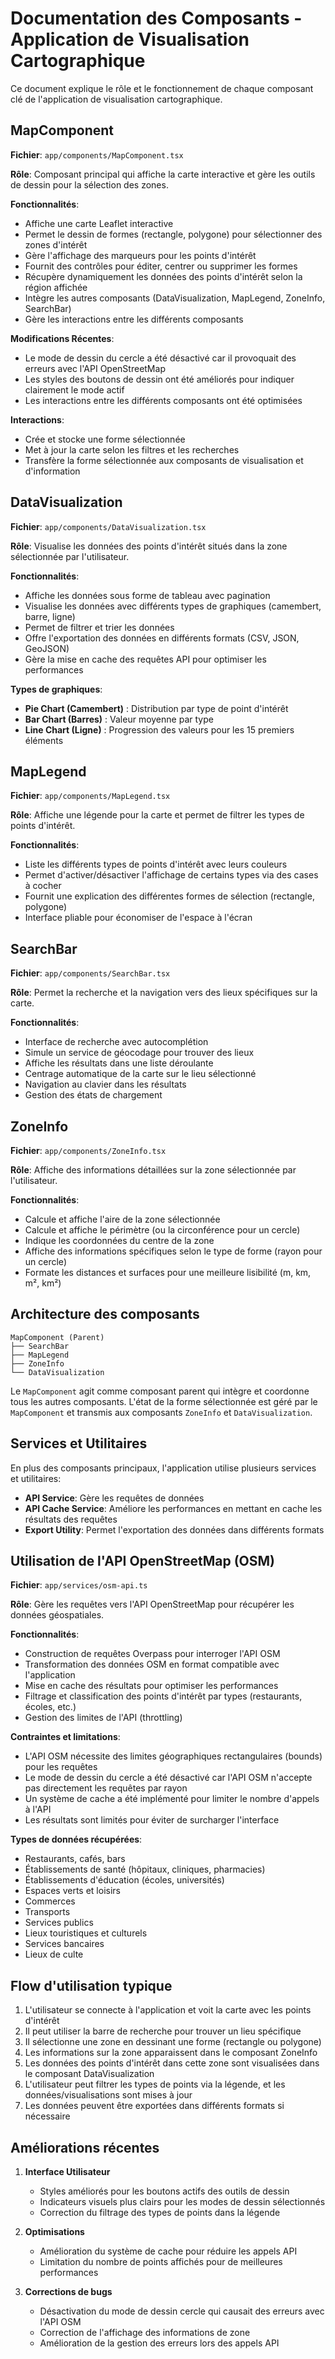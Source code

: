 # Documentation des Composants - Application de Visualisation Cartographique

Ce document explique le rôle et le fonctionnement de chaque composant clé de l'application de visualisation cartographique.

## MapComponent

**Fichier**: `app/components/MapComponent.tsx`

**Rôle**: Composant principal qui affiche la carte interactive et gère les outils de dessin pour la sélection des zones.

**Fonctionnalités**:
- Affiche une carte Leaflet interactive
- Permet le dessin de formes (rectangle, polygone) pour sélectionner des zones d'intérêt
- Gère l'affichage des marqueurs pour les points d'intérêt
- Fournit des contrôles pour éditer, centrer ou supprimer les formes
- Récupère dynamiquement les données des points d'intérêt selon la région affichée
- Intègre les autres composants (DataVisualization, MapLegend, ZoneInfo, SearchBar)
- Gère les interactions entre les différents composants

**Modifications Récentes**:
- Le mode de dessin du cercle a été désactivé car il provoquait des erreurs avec l'API OpenStreetMap
- Les styles des boutons de dessin ont été améliorés pour indiquer clairement le mode actif
- Les interactions entre les différents composants ont été optimisées

**Interactions**:
- Crée et stocke une forme sélectionnée
- Met à jour la carte selon les filtres et les recherches
- Transfère la forme sélectionnée aux composants de visualisation et d'information

## DataVisualization

**Fichier**: `app/components/DataVisualization.tsx`

**Rôle**: Visualise les données des points d'intérêt situés dans la zone sélectionnée par l'utilisateur.

**Fonctionnalités**:
- Affiche les données sous forme de tableau avec pagination
- Visualise les données avec différents types de graphiques (camembert, barre, ligne)
- Permet de filtrer et trier les données
- Offre l'exportation des données en différents formats (CSV, JSON, GeoJSON)
- Gère la mise en cache des requêtes API pour optimiser les performances

**Types de graphiques**:
- **Pie Chart (Camembert)** : Distribution par type de point d'intérêt
- **Bar Chart (Barres)** : Valeur moyenne par type
- **Line Chart (Ligne)** : Progression des valeurs pour les 15 premiers éléments

## MapLegend

**Fichier**: `app/components/MapLegend.tsx`

**Rôle**: Affiche une légende pour la carte et permet de filtrer les types de points d'intérêt.

**Fonctionnalités**:
- Liste les différents types de points d'intérêt avec leurs couleurs
- Permet d'activer/désactiver l'affichage de certains types via des cases à cocher
- Fournit une explication des différentes formes de sélection (rectangle, polygone)
- Interface pliable pour économiser de l'espace à l'écran

## SearchBar

**Fichier**: `app/components/SearchBar.tsx`

**Rôle**: Permet la recherche et la navigation vers des lieux spécifiques sur la carte.

**Fonctionnalités**:
- Interface de recherche avec autocomplétion
- Simule un service de géocodage pour trouver des lieux
- Affiche les résultats dans une liste déroulante
- Centrage automatique de la carte sur le lieu sélectionné
- Navigation au clavier dans les résultats
- Gestion des états de chargement

## ZoneInfo

**Fichier**: `app/components/ZoneInfo.tsx`

**Rôle**: Affiche des informations détaillées sur la zone sélectionnée par l'utilisateur.

**Fonctionnalités**:
- Calcule et affiche l'aire de la zone sélectionnée
- Calcule et affiche le périmètre (ou la circonférence pour un cercle)
- Indique les coordonnées du centre de la zone
- Affiche des informations spécifiques selon le type de forme (rayon pour un cercle)
- Formate les distances et surfaces pour une meilleure lisibilité (m, km, m², km²)

## Architecture des composants

```
MapComponent (Parent)
├── SearchBar
├── MapLegend
├── ZoneInfo
└── DataVisualization
```

Le `MapComponent` agit comme composant parent qui intègre et coordonne tous les autres composants. L'état de la forme sélectionnée est géré par le `MapComponent` et transmis aux composants `ZoneInfo` et `DataVisualization`.

## Services et Utilitaires

En plus des composants principaux, l'application utilise plusieurs services et utilitaires:

- **API Service**: Gère les requêtes de données
- **API Cache Service**: Améliore les performances en mettant en cache les résultats des requêtes
- **Export Utility**: Permet l'exportation des données dans différents formats

## Utilisation de l'API OpenStreetMap (OSM)

**Fichier**: `app/services/osm-api.ts`

**Rôle**: Gère les requêtes vers l'API OpenStreetMap pour récupérer les données géospatiales.

**Fonctionnalités**:
- Construction de requêtes Overpass pour interroger l'API OSM
- Transformation des données OSM en format compatible avec l'application
- Mise en cache des résultats pour optimiser les performances
- Filtrage et classification des points d'intérêt par types (restaurants, écoles, etc.)
- Gestion des limites de l'API (throttling)

**Contraintes et limitations**:
- L'API OSM nécessite des limites géographiques rectangulaires (bounds) pour les requêtes
- Le mode de dessin du cercle a été désactivé car l'API OSM n'accepte pas directement les requêtes par rayon
- Un système de cache a été implémenté pour limiter le nombre d'appels à l'API
- Les résultats sont limités pour éviter de surcharger l'interface

**Types de données récupérées**:
- Restaurants, cafés, bars
- Établissements de santé (hôpitaux, cliniques, pharmacies)
- Établissements d'éducation (écoles, universités)
- Espaces verts et loisirs
- Commerces
- Transports
- Services publics
- Lieux touristiques et culturels
- Services bancaires
- Lieux de culte

## Flow d'utilisation typique

1. L'utilisateur se connecte à l'application et voit la carte avec les points d'intérêt
2. Il peut utiliser la barre de recherche pour trouver un lieu spécifique
3. Il sélectionne une zone en dessinant une forme (rectangle ou polygone)
4. Les informations sur la zone apparaissent dans le composant ZoneInfo
5. Les données des points d'intérêt dans cette zone sont visualisées dans le composant DataVisualization
6. L'utilisateur peut filtrer les types de points via la légende, et les données/visualisations sont mises à jour
7. Les données peuvent être exportées dans différents formats si nécessaire

## Améliorations récentes

1. **Interface Utilisateur**
   - Styles améliorés pour les boutons actifs des outils de dessin
   - Indicateurs visuels plus clairs pour les modes de dessin sélectionnés
   - Correction du filtrage des types de points dans la légende

2. **Optimisations**
   - Amélioration du système de cache pour réduire les appels API
   - Limitation du nombre de points affichés pour de meilleures performances

3. **Corrections de bugs**
   - Désactivation du mode de dessin cercle qui causait des erreurs avec l'API OSM
   - Correction de l'affichage des informations de zone
   - Amélioration de la gestion des erreurs lors des appels API 